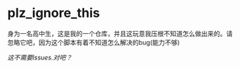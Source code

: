 # plz_ignore_this

身为一名高中生，这是我的一个仓库，并且这玩意我压根不知道怎么做出来的。请忽略它吧，因为这个脚本有着不知道怎么解决的bug(能力不够)

*这不需要Issues.对吧？*

